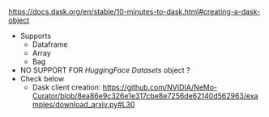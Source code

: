 https://docs.dask.org/en/stable/10-minutes-to-dask.html#creating-a-dask-object
- Supports
	- Dataframe
	- Array
	- Bag
- NO SUPPORT FOR *HuggingFace Datasets* object ?
- Check below
	- Dask client creation: https://github.com/NVIDIA/NeMo-Curator/blob/8ea86e9c326e1e317cbe8e7256de62140d562963/examples/download_arxiv.py#L30
